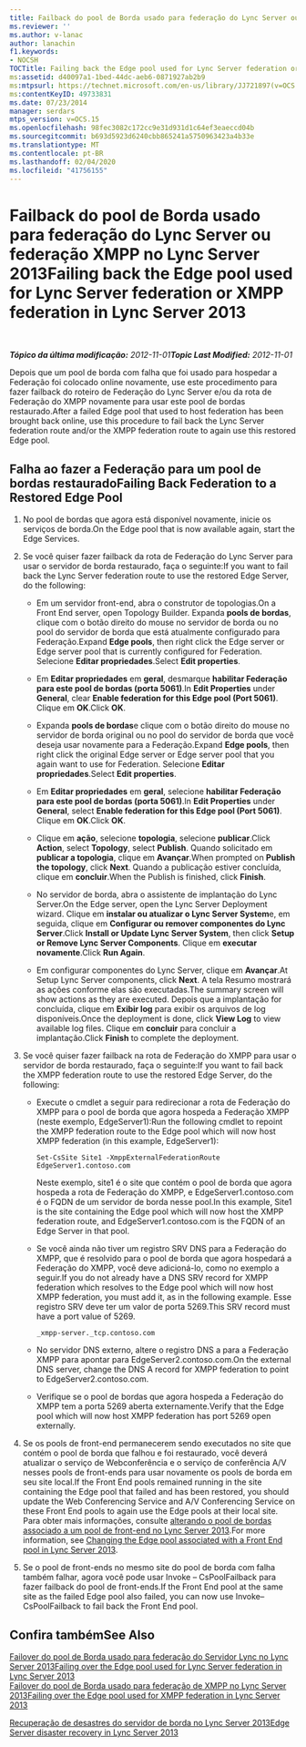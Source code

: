 ```yaml
---
title: Failback do pool de Borda usado para federação do Lync Server ou federação XMPP
ms.reviewer: ''
ms.author: v-lanac
author: lanachin
f1.keywords:
- NOCSH
TOCTitle: Failing back the Edge pool used for Lync Server federation or XMPP federation
ms:assetid: d40097a1-1bed-44dc-aeb6-0871927ab2b9
ms:mtpsurl: https://technet.microsoft.com/en-us/library/JJ721897(v=OCS.15)
ms:contentKeyID: 49733831
ms.date: 07/23/2014
manager: serdars
mtps_version: v=OCS.15
ms.openlocfilehash: 98fec3082c172cc9e31d931d1c64ef3eaeccd04b
ms.sourcegitcommit: b693d5923d6240cbb865241a5750963423a4b33e
ms.translationtype: MT
ms.contentlocale: pt-BR
ms.lasthandoff: 02/04/2020
ms.locfileid: "41756155"
---
```

<div data-xmlns="http://www.w3.org/1999/xhtml">

<div class="topic" data-xmlns="http://www.w3.org/1999/xhtml" data-msxsl="urn:schemas-microsoft-com:xslt" data-cs="http://msdn.microsoft.com/en-us/">

<div data-asp="http://msdn2.microsoft.com/asp">

# <a name="failing-back-the-edge-pool-used-for-lync-server-federation-or-xmpp-federation-in-lync-server-2013"></a><span data-ttu-id="c160e-102">Failback do pool de Borda usado para federação do Lync Server ou federação XMPP no Lync Server 2013</span><span class="sxs-lookup"><span data-stu-id="c160e-102">Failing back the Edge pool used for Lync Server federation or XMPP federation in Lync Server 2013</span></span>

</div>

<div id="mainSection">

<div id="mainBody">

<span> </span>

<span data-ttu-id="c160e-103">_**Tópico da última modificação:** 2012-11-01_</span><span class="sxs-lookup"><span data-stu-id="c160e-103">_**Topic Last Modified:** 2012-11-01_</span></span>

<span data-ttu-id="c160e-104">Depois que um pool de borda com falha que foi usado para hospedar a Federação foi colocado online novamente, use este procedimento para fazer failback do roteiro de Federação do Lync Server e/ou da rota de Federação do XMPP novamente para usar este pool de bordas restaurado.</span><span class="sxs-lookup"><span data-stu-id="c160e-104">After a failed Edge pool that used to host federation has been brought back online, use this procedure to fail back the Lync Server federation route and/or the XMPP federation route to again use this restored Edge pool.</span></span>

<div>

## <a name="failing-back-federation-to-a-restored-edge-pool"></a><span data-ttu-id="c160e-105">Falha ao fazer a Federação para um pool de bordas restaurado</span><span class="sxs-lookup"><span data-stu-id="c160e-105">Failing Back Federation to a Restored Edge Pool</span></span>

1.  <span data-ttu-id="c160e-106">No pool de bordas que agora está disponível novamente, inicie os serviços de borda.</span><span class="sxs-lookup"><span data-stu-id="c160e-106">On the Edge pool that is now available again, start the Edge Services.</span></span>

2.  <span data-ttu-id="c160e-107">Se você quiser fazer failback da rota de Federação do Lync Server para usar o servidor de borda restaurado, faça o seguinte:</span><span class="sxs-lookup"><span data-stu-id="c160e-107">If you want to fail back the Lync Server federation route to use the restored Edge Server, do the following:</span></span>
    
      - <span data-ttu-id="c160e-108">Em um servidor front-end, abra o construtor de topologias.</span><span class="sxs-lookup"><span data-stu-id="c160e-108">On a Front End server, open Topology Builder.</span></span> <span data-ttu-id="c160e-109">Expanda **pools de bordas**, clique com o botão direito do mouse no servidor de borda ou no pool do servidor de borda que está atualmente configurado para Federação.</span><span class="sxs-lookup"><span data-stu-id="c160e-109">Expand **Edge pools**, then right click the Edge server or Edge server pool that is currently configured for Federation.</span></span> <span data-ttu-id="c160e-110">Selecione **Editar propriedades**.</span><span class="sxs-lookup"><span data-stu-id="c160e-110">Select **Edit properties**.</span></span>
    
      - <span data-ttu-id="c160e-111">Em **Editar propriedades** em **geral**, desmarque **habilitar Federação para este pool de bordas (porta 5061)**.</span><span class="sxs-lookup"><span data-stu-id="c160e-111">In **Edit Properties** under **General**, clear **Enable federation for this Edge pool (Port 5061)**.</span></span> <span data-ttu-id="c160e-112">Clique em **OK**.</span><span class="sxs-lookup"><span data-stu-id="c160e-112">Click **OK**.</span></span>
    
      - <span data-ttu-id="c160e-113">Expanda **pools de bordas**e clique com o botão direito do mouse no servidor de borda original ou no pool do servidor de borda que você deseja usar novamente para a Federação.</span><span class="sxs-lookup"><span data-stu-id="c160e-113">Expand **Edge pools**, then right click the original Edge server or Edge server pool that you again want to use for Federation.</span></span> <span data-ttu-id="c160e-114">Selecione **Editar propriedades**.</span><span class="sxs-lookup"><span data-stu-id="c160e-114">Select **Edit properties**.</span></span>
    
      - <span data-ttu-id="c160e-115">Em **Editar propriedades** em **geral**, selecione **habilitar Federação para este pool de bordas (porta 5061)**.</span><span class="sxs-lookup"><span data-stu-id="c160e-115">In **Edit Properties** under **General**, select **Enable federation for this Edge pool (Port 5061)**.</span></span> <span data-ttu-id="c160e-116">Clique em **OK**.</span><span class="sxs-lookup"><span data-stu-id="c160e-116">Click **OK**.</span></span>
    
      - <span data-ttu-id="c160e-117">Clique em **ação**, selecione **topologia**, selecione **publicar**.</span><span class="sxs-lookup"><span data-stu-id="c160e-117">Click **Action**, select **Topology**, select **Publish**.</span></span> <span data-ttu-id="c160e-118">Quando solicitado em **publicar a topologia**, clique em **Avançar**.</span><span class="sxs-lookup"><span data-stu-id="c160e-118">When prompted on **Publish the topology**, click **Next**.</span></span> <span data-ttu-id="c160e-119">Quando a publicação estiver concluída, clique em **concluir**.</span><span class="sxs-lookup"><span data-stu-id="c160e-119">When the Publish is finished, click **Finish**.</span></span>
    
      - <span data-ttu-id="c160e-120">No servidor de borda, abra o assistente de implantação do Lync Server.</span><span class="sxs-lookup"><span data-stu-id="c160e-120">On the Edge server, open the Lync Server Deployment wizard.</span></span> <span data-ttu-id="c160e-121">Clique em **instalar ou atualizar o Lync Server System**e, em seguida, clique em **Configurar ou remover componentes do Lync Server**.</span><span class="sxs-lookup"><span data-stu-id="c160e-121">Click **Install or Update Lync Server System**, then click **Setup or Remove Lync Server Components**.</span></span> <span data-ttu-id="c160e-122">Clique em **executar novamente**.</span><span class="sxs-lookup"><span data-stu-id="c160e-122">Click **Run Again**.</span></span>
    
      - <span data-ttu-id="c160e-123">Em configurar componentes do Lync Server, clique em **Avançar**.</span><span class="sxs-lookup"><span data-stu-id="c160e-123">At Setup Lync Server components, click **Next**.</span></span> <span data-ttu-id="c160e-124">A tela Resumo mostrará as ações conforme elas são executadas.</span><span class="sxs-lookup"><span data-stu-id="c160e-124">The summary screen will show actions as they are executed.</span></span> <span data-ttu-id="c160e-125">Depois que a implantação for concluída, clique em **Exibir log** para exibir os arquivos de log disponíveis.</span><span class="sxs-lookup"><span data-stu-id="c160e-125">Once the deployment is done, click **View Log** to view available log files.</span></span> <span data-ttu-id="c160e-126">Clique em **concluir** para concluir a implantação.</span><span class="sxs-lookup"><span data-stu-id="c160e-126">Click **Finish** to complete the deployment.</span></span>

3.  <span data-ttu-id="c160e-127">Se você quiser fazer failback na rota de Federação do XMPP para usar o servidor de borda restaurado, faça o seguinte:</span><span class="sxs-lookup"><span data-stu-id="c160e-127">If you want to fail back the XMPP federation route to use the restored Edge Server, do the following:</span></span>
    
      - <span data-ttu-id="c160e-128">Execute o cmdlet a seguir para redirecionar a rota de Federação do XMPP para o pool de borda que agora hospeda a Federação XMPP (neste exemplo, EdgeServer1):</span><span class="sxs-lookup"><span data-stu-id="c160e-128">Run the following cmdlet to repoint the XMPP federation route to the Edge pool which will now host XMPP federation (in this example, EdgeServer1):</span></span>
        
            Set-CsSite Site1 -XmppExternalFederationRoute EdgeServer1.contoso.com
        
        <span data-ttu-id="c160e-129">Neste exemplo, site1 é o site que contém o pool de borda que agora hospeda a rota de Federação do XMPP, e EdgeServer1.contoso.com é o FQDN de um servidor de borda nesse pool.</span><span class="sxs-lookup"><span data-stu-id="c160e-129">In this example, Site1 is the site containing the Edge pool which will now host the XMPP federation route, and EdgeServer1.contoso.com is the FQDN of an Edge Server in that pool.</span></span>
    
      - <span data-ttu-id="c160e-130">Se você ainda não tiver um registro SRV DNS para a Federação do XMPP, que é resolvido para o pool de borda que agora hospedará a Federação do XMPP, você deve adicioná-lo, como no exemplo a seguir.</span><span class="sxs-lookup"><span data-stu-id="c160e-130">If you do not already have a DNS SRV record for XMPP federation which resolves to the Edge pool which will now host XMPP federation, you must add it, as in the following example.</span></span> <span data-ttu-id="c160e-131">Esse registro SRV deve ter um valor de porta 5269.</span><span class="sxs-lookup"><span data-stu-id="c160e-131">This SRV record must have a port value of 5269.</span></span>
        
            _xmpp-server._tcp.contoso.com
    
      - <span data-ttu-id="c160e-132">No servidor DNS externo, altere o registro DNS a para a Federação XMPP para apontar para EdgeServer2.contoso.com.</span><span class="sxs-lookup"><span data-stu-id="c160e-132">On the external DNS server, change the DNS A record for XMPP federation to point to EdgeServer2.contoso.com.</span></span>
    
      - <span data-ttu-id="c160e-133">Verifique se o pool de bordas que agora hospeda a Federação do XMPP tem a porta 5269 aberta externamente.</span><span class="sxs-lookup"><span data-stu-id="c160e-133">Verify that the Edge pool which will now host XMPP federation has port 5269 open externally.</span></span>

4.  <span data-ttu-id="c160e-134">Se os pools de front-end permanecerem sendo executados no site que contém o pool de borda que falhou e foi restaurado, você deverá atualizar o serviço de Webconferência e o serviço de conferência A/V nesses pools de front-ends para usar novamente os pools de borda em seu site local.</span><span class="sxs-lookup"><span data-stu-id="c160e-134">If the Front End pools remained running in the site containing the Edge pool that failed and has been restored, you should update the Web Conferencing Service and A/V Conferencing Service on these Front End pools to again use the Edge pools at their local site.</span></span> <span data-ttu-id="c160e-135">Para obter mais informações, consulte [alterando o pool de bordas associado a um pool de front-end no Lync Server 2013](lync-server-2013-changing-the-edge-pool-associated-with-a-front-end-pool.md).</span><span class="sxs-lookup"><span data-stu-id="c160e-135">For more information, see [Changing the Edge pool associated with a Front End pool in Lync Server 2013](lync-server-2013-changing-the-edge-pool-associated-with-a-front-end-pool.md).</span></span>

5.  <span data-ttu-id="c160e-136">Se o pool de front-ends no mesmo site do pool de borda com falha também falhar, agora você pode usar Invoke – CsPoolFailback para fazer failback do pool de front-ends.</span><span class="sxs-lookup"><span data-stu-id="c160e-136">If the Front End pool at the same site as the failed Edge pool also failed, you can now use Invoke–CsPoolFailback to fail back the Front End pool.</span></span>

</div>

<div>

## <a name="see-also"></a><span data-ttu-id="c160e-137">Confira também</span><span class="sxs-lookup"><span data-stu-id="c160e-137">See Also</span></span>


[<span data-ttu-id="c160e-138">Failover do pool de Borda usado para federação do Servidor Lync no Lync Server 2013</span><span class="sxs-lookup"><span data-stu-id="c160e-138">Failing over the Edge pool used for Lync Server federation in Lync Server 2013</span></span>](lync-server-2013-failing-over-the-edge-pool-used-for-lync-server-federation.md)  
[<span data-ttu-id="c160e-139">Failover do pool de Borda usado para federação de XMPP no Lync Server 2013</span><span class="sxs-lookup"><span data-stu-id="c160e-139">Failing over the Edge pool used for XMPP federation in Lync Server 2013</span></span>](lync-server-2013-failing-over-the-edge-pool-used-for-xmpp-federation.md)  


[<span data-ttu-id="c160e-140">Recuperação de desastres do servidor de borda no Lync Server 2013</span><span class="sxs-lookup"><span data-stu-id="c160e-140">Edge Server disaster recovery in Lync Server 2013</span></span>](lync-server-2013-edge-server-disaster-recovery.md)  
  

</div>

</div>

<span> </span>

</div>

</div>

</div>

